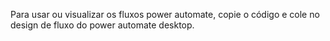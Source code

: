 Para usar ou visualizar os fluxos power automate, copie o código e cole no design de fluxo do power automate desktop.
